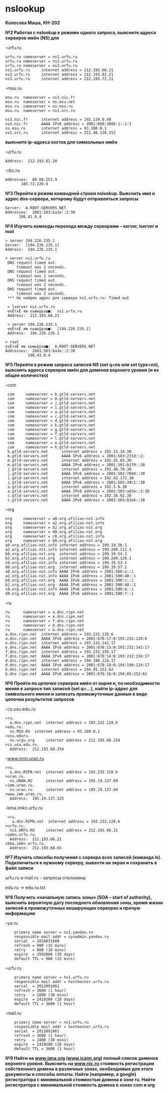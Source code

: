 # nslookup

**Колесова Маша, КН-202**

**№2 Работая с nslookup в режиме одного запроса, выясните адреса серверов имён (NS) для**


  -urfu.ru
  
    urfu.ru nameserver = ns1.urfu.ru
    urfu.ru nameserver = ns2.urfu.ru
    urfu.ru nameserver = ns3.urfu.ru
    ns1.urfu.ru     internet address = 212.193.66.21
    ns2.urfu.ru     internet address = 212.193.82.21
    ns3.urfu.ru     internet address = 212.193.72.21
    
-msu.ru

    msu.ru  nameserver = ns3.nic.fr
    msu.ru  nameserver = ns.msu.net
    msu.ru  nameserver = ns.msu.ru
    msu.ru  nameserver = ns1.orc.ru

    ns3.nic.fr      internet address = 192.134.0.49
    ns3.nic.fr      AAAA IPv6 address = 2001:660:3006:1::1:1
    ns.msu.ru       internet address = 93.180.0.1
    ns1.orc.ru      internet address = 212.48.128.152
    
**выясните ip-адреса хостов для символьных имён**

-urfu.ru

    Address:  212.193.82.20
    
-rbc.ru

    Addresses:  80.68.253.9
           185.72.229.9

**№3 Перейти в режим командной строки nslookup. Выяснить имя и адрес dns-сервера, которому
будут отправляться запросы**

    Server:  A.ROOT-SERVERS.NET
    Addresses:  2001:503:ba3e::2:30
          198.41.0.4
          
**№4 Изучить команды перехода между серверами – server, lserver и root**

    > server 194.226.235.1
    Server:  [194.226.235.1]
    Address:  194.226.235.1
    
    > server ns1.urfu.ru
     DNS request timed out.
         timeout was 2 seconds.
     DNS request timed out.
         timeout was 2 seconds.
     DNS request timed out.
         timeout was 2 seconds.
     DNS request timed out.
         timeout was 2 seconds.
     *** Не найден адрес для сервера ns1.urfu.ru: Timed out
 
     > lserver ns1.urfu.ru
     ╤хЁтхЁ яю єьюыўрэш■:  ns1.urfu.ru
     Address:  212.193.66.21
     
     > server 194.226.235.1
     ╤хЁтхЁ яю єьюыўрэш■:  [194.226.235.1]
     Address:  194.226.235.1

    > root
    ╤хЁтхЁ яю єьюыўрэш■:  A.ROOT-SERVERS.NET
    Addresses:  2001:503:ba3e::2:30
              198.41.0.4
              
**№5 Перейти в режим запроса записей NS (set q=ns или set type=ns), выяснить адреса серверов
имён для доменов верхнего уровня (и их общее количество)**

-com

     com     nameserver = b.gtld-servers.net
     com     nameserver = m.gtld-servers.net
     com     nameserver = j.gtld-servers.net
     com     nameserver = i.gtld-servers.net
     com     nameserver = a.gtld-servers.net
     com     nameserver = c.gtld-servers.net
     com     nameserver = d.gtld-servers.net
     com     nameserver = k.gtld-servers.net
     com     nameserver = g.gtld-servers.net
     com     nameserver = f.gtld-servers.net
     com     nameserver = l.gtld-servers.net
     com     nameserver = e.gtld-servers.net
     com     nameserver = h.gtld-servers.net
     b.gtld-servers.net      internet address = 192.33.14.30
     b.gtld-servers.net      AAAA IPv6 address = 2001:503:231d::2:
     m.gtld-servers.net      internet address = 192.55.83.30
     m.gtld-servers.net      AAAA IPv6 address = 2001:501:b1f9::30
     j.gtld-servers.net      internet address = 192.48.79.30
     j.gtld-servers.net      AAAA IPv6 address = 2001:502:7094::30
     i.gtld-servers.net      internet address = 192.43.172.30
     i.gtld-servers.net      AAAA IPv6 address = 2001:503:39c1::30
     a.gtld-servers.net      internet address = 192.5.6.30
     a.gtld-servers.net      AAAA IPv6 address = 2001:503:a83e::2:30
     c.gtld-servers.net      internet address = 192.26.92.30
     c.gtld-servers.net      AAAA IPv6 address = 2001:503:83eb::30
     
 -org
 
    org     nameserver = a0.org.afilias-nst.info
    org     nameserver = a2.org.afilias-nst.info
    org     nameserver = b2.org.afilias-nst.org
    org     nameserver = d0.org.afilias-nst.org
    org     nameserver = c0.org.afilias-nst.info
    org     nameserver = b0.org.afilias-nst.org
    a0.org.afilias-nst.info internet address = 199.19.56.1
    a2.org.afilias-nst.info internet address = 199.249.112.1
    b0.org.afilias-nst.org  internet address = 199.19.54.1
    b2.org.afilias-nst.org  internet address = 199.249.120.1
    c0.org.afilias-nst.info internet address = 199.19.53.1
    d0.org.afilias-nst.org  internet address = 199.19.57.1
    a0.org.afilias-nst.info AAAA IPv6 address = 2001:500:e::1
    a2.org.afilias-nst.info AAAA IPv6 address = 2001:500:40::1
    b0.org.afilias-nst.org  AAAA IPv6 address = 2001:500:c::1
    b2.org.afilias-nst.org  AAAA IPv6 address = 2001:500:48::1
    c0.org.afilias-nst.info AAAA IPv6 address = 2001:500:b::1
    d0.org.afilias-nst.org  AAAA IPv6 address = 2001:500:f::1
    
-ru

    ru      nameserver = a.dns.ripn.net
    ru      nameserver = e.dns.ripn.net
    ru      nameserver = f.dns.ripn.net
    ru      nameserver = d.dns.ripn.net
    ru      nameserver = b.dns.ripn.net
    a.dns.ripn.net  internet address = 193.232.128.6
    a.dns.ripn.net  AAAA IPv6 address = 2001:678:17:0:193:232:128:6
    e.dns.ripn.net  internet address = 193.232.142.17
    e.dns.ripn.net  AAAA IPv6 address = 2001:678:15:0:193:232:142:17
    f.dns.ripn.net  internet address = 193.232.156.17
    f.dns.ripn.net  AAAA IPv6 address = 2001:678:14:0:193:232:156:17
    d.dns.ripn.net  internet address = 194.190.124.17
    d.dns.ripn.net  AAAA IPv6 address = 2001:678:18:0:194:190:124:17
    b.dns.ripn.net  internet address = 194.85.252.62
    b.dns.ripn.net  AAAA IPv6 address = 2001:678:16:0:194:85:252:62
    
**№6 Пройти по цепочке серверов имён от корня и, по необходимости меняя в запросе тип
записей (set q=…), найти ip-адрес для символьного имени и записать промежуточные
данные в виде цепочки результатов запросов**

-cs.usu.edu.ru

    >ru.               
      a.dns.ripn.net  internet address = 193.232.128.6
    >edu.ru.           
      ns.MSU.RU  internet address = 93.180.0.1
    >usu.eduru.        
      ns.urgu.org     internet address = 212.193.68.254
    >cs.usu.edu.ru.     
      Address:  212.193.68.254
    
-www.imm.uran.ru

    >ru.                  
      a.dns.RIPN.net  internet address = 193.232.128.6
    >uran.ru.             
      ns.URAN.RU      internet address = 195.19.137.69
    >imm.uran.ru.         
      ns.uran.ru      internet address = 195.19.137.69
    >www.imm.uran.ru.     
      Address:  195.19.137.125
      
 -kma.imkn.urfu.ru
 
     >ru.                  
       a.dns.RIPN.net  internet address = 193.232.128.6
    >urfu.ru.             
      ns1.URFU.RU     internet address = 212.193.66.21
    >imkn.urfu.ru.        
      Address:  212.193.66.21
    >kma.imkn.urfu.ru.    
      Address:  212.193.68.65
      
 **№7 Изучить способы получения с сервера всех записей (команда ls). Подключиться к нужному
серверу, вывести на экран и сохранить в файл записи**

urfu.ru и mail.ru - запросы отклонены

edu.ru -> edu.ru.txt

**№8 Получить «начальную запись зоны» (SOA – start of authority), выяснить вероятную дату
последнего обновления зоны, время жизни записей в промежуточных кеширующих
серверах и прочую информацию**

-ya.ru

        primary name server = ns1.yandex.ru
        responsible mail addr = sysadmin.yandex.ru
        serial  = 2018031600
        refresh = 900 (15 mins)
        retry   = 600 (10 mins)
        expire  = 2592000 (30 days)
        default TTL = 900 (15 mins)
        
-urfu.ru

        primary name server = ns1.urfu.ru
        responsible mail addr = hostmaster.urfu.ru
        serial  = 2012091861
        refresh = 3600 (1 hour)
        retry   = 1800 (30 mins)
        expire  = 2419200 (28 days)
        default TTL = 3600 (1 hour)
        
-mail.ru

        primary name server = ns1.urfu.ru
        responsible mail addr = hostmaster.urfu.ru
        serial  = 2012091861
        refresh = 3600 (1 hour)
        retry   = 1800 (30 mins)
        expire  = 2419200 (28 days)
        default TTL = 3600 (1 hour)
        
 **№9 Найти на www.iana.org (www.icann.org) полный список доменов верхнего уровня.
Выяснить на www.nic.ru стоимость регистрации собственного домена в различных зонах,
необходимые для этого документы и способы оплаты.
Найти (например, в google) регистратора с минимальной стоимостью домена в зоне ru.
Найти регистратора с минимальной стоимость домена в зонах com и org**


